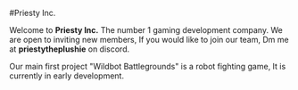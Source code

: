 #Priesty Inc. 

Welcome to **Priesty Inc.** The number 1 gaming development company. We are open to inviting new members, If you would like to join our team, Dm me at **priestytheplushie** on discord.

Our main first project "Wildbot Battlegrounds" is a robot fighting game, It is currently in early development.
